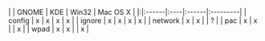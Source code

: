 | | GNOME | KDE | Win32 | Mac OS X |
|:|:------|:----|:------|:---------|
| config | x     | x   | x     | x        |
| ignore | x     | x   | x     | x        |
| network | x     | x   |       | ?        |
| pac | x     | x   |       | x        |
| wpad | x     | x   |       | x        |